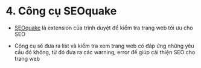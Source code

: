 # 4. Công cụ SEOquake

-   [SEOquake](https://www.seoquake.com/index.html) là extension của trình duyệt để kiểm tra trang web tối ưu cho SEO

-   Công cụ sẽ đưa ra list và kiểm tra xem trang web có đáp ứng những yêu cầu đó không, từ đó đưa ra các warning, error để giúp cải thiện SEO cho trang web
